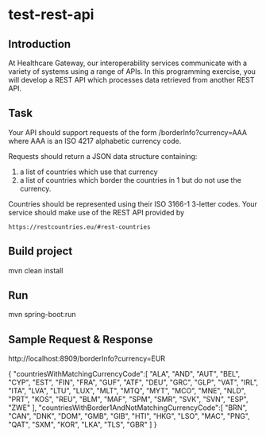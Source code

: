 # test-rest-api

## Introduction
At Healthcare Gateway, our interoperability services communicate with a variety of systems using a range of APIs. In this programming exercise, you will develop a REST API which processes data retrieved from another REST API.

## Task
Your API should support requests of the form
	/borderInfo?currency=AAA
where AAA is an ISO 4217 alphabetic currency code.

Requests should return a JSON data structure containing:
1.	a list of countries which use that currency
2.	a list of countries which border the countries in 1 but do not use the currency.

Countries should be represented using their ISO 3166-1 3-letter codes.
Your service should make use of the REST API provided by 

	https://restcountries.eu/#rest-countries


## Build project

mvn clean install

## Run 
mvn spring-boot:run

## Sample Request & Response

http://localhost:8909/borderInfo?currency=EUR

{
   "countriesWithMatchingCurrencyCode":[
      "ALA",
      "AND",
      "AUT",
      "BEL",
      "CYP",
      "EST",
      "FIN",
      "FRA",
      "GUF",
      "ATF",
      "DEU",
      "GRC",
      "GLP",
      "VAT",
      "IRL",
      "ITA",
      "LVA",
      "LTU",
      "LUX",
      "MLT",
      "MTQ",
      "MYT",
      "MCO",
      "MNE",
      "NLD",
      "PRT",
      "KOS",
      "REU",
      "BLM",
      "MAF",
      "SPM",
      "SMR",
      "SVK",
      "SVN",
      "ESP",
      "ZWE"
   ],
   "countriesWithBorder1AndNotMatchingCurrencyCode":[
      "BRN",
      "CAN",
      "DNK",
      "DOM",
      "GMB",
      "GIB",
      "HTI",
      "HKG",
      "LSO",
      "MAC",
      "PNG",
      "QAT",
      "SXM",
      "KOR",
      "LKA",
      "TLS",
      "GBR"
   ]
} 